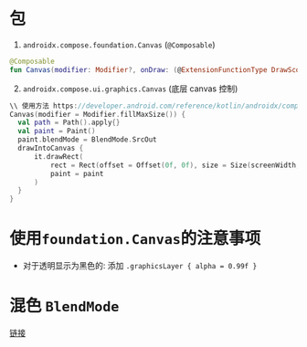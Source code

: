 # 包
1. `androidx.compose.foundation.Canvas` (`@Composable`)
  ``` kotlin
  @Composable
  fun Canvas(modifier: Modifier?, onDraw: (@ExtensionFunctionType DrawScope.() -> Unit)?): Unit
  ```
2. `androidx.compose.ui.graphics.Canvas` (底层 canvas 控制)
  ``` kotlin
  \\ 使用方法 https://developer.android.com/reference/kotlin/androidx/compose/ui/graphics/drawscope/package-summary#(androidx.compose.ui.graphics.drawscope.DrawScope).drawIntoCanvas(kotlin.Function1)
  Canvas(modifier = Modifier.fillMaxSize()) {
    val path = Path().apply{}
    val paint = Paint()
    paint.blendMode = BlendMode.SrcOut
    drawIntoCanvas {
        it.drawRect(
            rect = Rect(offset = Offset(0f, 0f), size = Size(screenWidth, screenHeight)),
            paint = paint
        )
    }
  }
  ```

# 使用`foundation.Canvas`的注意事项
- 对于透明显示为黑色的: 添加 `.graphicsLayer { alpha = 0.99f }`

# 混色 `BlendMode`
[链接](https://developer.android.com/reference/android/graphics/BlendMode)
